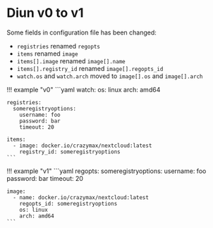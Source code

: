 # Diun v0 to v1

Some fields in configuration file has been changed:

* `registries` renamed `regopts`
* `items` renamed `image`
* `items[].image` renamed `image[].name`
* `items[].registry_id` renamed `image[].regopts_id`
* `watch.os` and `watch.arch` moved to `image[].os` and `image[].arch`

!!! example "v0"
    ```yaml
    watch:
      os: linux
      arch: amd64
    
    registries:
      someregistryoptions:
        username: foo
        password: bar
        timeout: 20
    
    items:
      - image: docker.io/crazymax/nextcloud:latest
        registry_id: someregistryoptions
    ```

!!! example "v1"
    ```yaml
    regopts:
      someregistryoptions:
        username: foo
        password: bar
        timeout: 20
    
    image:
      - name: docker.io/crazymax/nextcloud:latest
        regopts_id: someregistryoptions
        os: linux
        arch: amd64
    ```
